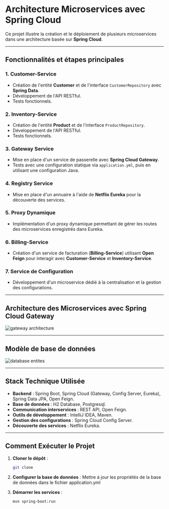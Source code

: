 # **Architecture Microservices avec Spring Cloud**

Ce projet illustre la création et le déploiement de plusieurs microservices dans une architecture basée sur **Spring Cloud**.

---

## **Fonctionnalités et étapes principales**

### 1. **Customer-Service**
- Création de l'entité **Customer** et de l'interface `CustomerRepository` avec **Spring Data**.
- Développement de l'API RESTful.
- Tests fonctionnels.

### 2. **Inventory-Service**
- Création de l'entité **Product** et de l'interface `ProductRepository`.
- Développement de l'API RESTful.
- Tests fonctionnels.

### 3. **Gateway Service**
- Mise en place d'un service de passerelle avec **Spring Cloud Gateway**.
- Tests avec une configuration statique via `application.yml`, puis en utilisant une configuration Java.

### 4. **Registry Service**
- Mise en place d'un annuaire à l'aide de **Netflix Eureka** pour la découverte des services.

### 5. **Proxy Dynamique**
- Implémentation d'un proxy dynamique permettant de gérer les routes des microservices enregistrés dans Eureka.

### 6. **Billing-Service**
- Création d'un service de facturation (**Billing-Service**) utilisant **Open Feign** pour interagir avec **Customer-Service** et **Inventory-Service**.

### 7. **Service de Configuration**
- Développement d'un microservice dédié à la centralisation et la gestion des configurations.

---

## **Architecture des Microservices avec Spring Cloud Gateway**

![gateway architecture](https://github.com/user-attachments/assets/1128ab6f-1a37-4086-8774-a4c2ba4e3e91)


---

## **Modèle de base de données**

![database entites](https://github.com/user-attachments/assets/d79f2a4c-69aa-49d7-9463-a4563b932be1)

---

## **Stack Technique Utilisée**

- **Backend** : Spring Boot, Spring Cloud (Gateway, Config Server, Eureka), Spring Data JPA, Open Feign.
- **Base de données** : H2 Database, Postgresql.
- **Communication interservices** : REST API, Open Feign.
- **Outils de développement** : IntelliJ IDEA, Maven.
- **Gestion des configurations** : Spring Cloud Config Server.
- **Découverte des services** : Netflix Eureka.

---

## **Comment Exécuter le Projet**

1. **Cloner le dépôt** :
   ```bash
   git clone

2. **Configurer la base de données** :
   Mettre à jour les propriétés de la base de données dans le fichier application.yml

3. **Démarrer les services** :
   ```bash
   mvn spring-boot:run
